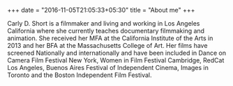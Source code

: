 +++
date = "2016-11-05T21:05:33+05:30"
title = "About me"
+++

Carly D. Short is a filmmaker and living and working in Los Angeles California where she currently teaches documentary filmmaking and animation. She received her MFA at the California Institute of the Arts in 2013 and her BFA at the Massachusetts College of Art. Her films have screened Nationally and internationally and have been included in Dance on Camera Film Festival New York, Women in Film Festival Cambridge, RedCat Los Angeles, Buenos Aires Festival of Independent Cinema, Images in Toronto and the Boston Independent Film Festival.
